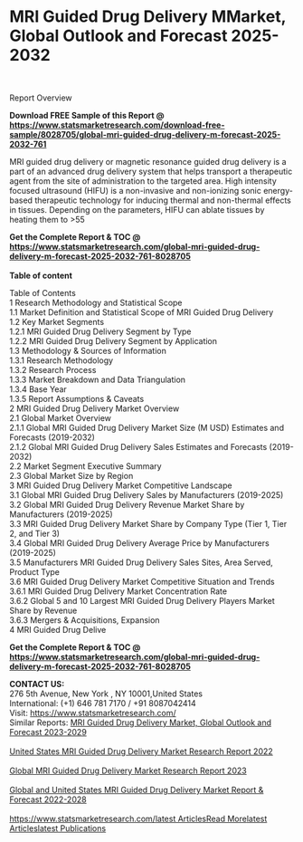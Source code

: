 <h1>MRI Guided Drug Delivery MMarket, Global Outlook and Forecast 2025-2032</h1><br/><p>Report Overview</p><p><strong>Download FREE Sample of this Report @ <a href="https://www.statsmarketresearch.com/download-free-sample/8028705/global-mri-guided-drug-delivery-m-forecast-2025-2032-761">https://www.statsmarketresearch.com/download-free-sample/8028705/global-mri-guided-drug-delivery-m-forecast-2025-2032-761</a></strong></p><p>MRI guided drug delivery or magnetic resonance guided drug delivery is a part of an advanced drug delivery system that helps transport a therapeutic agent from the site of administration to the targeted area. High intensity focused ultrasound (HIFU) is a non-invasive and non-ionizing sonic energy-based therapeutic technology for inducing thermal and non-thermal effects in tissues. Depending on the parameters, HIFU can ablate tissues by heating them to >55</p><div><b>Get the Complete Report & TOC @ <a href="https://www.statsmarketresearch.com/global-mri-guided-drug-delivery-m-forecast-2025-2032-761-8028705">https://www.statsmarketresearch.com/global-mri-guided-drug-delivery-m-forecast-2025-2032-761-8028705</a></b></div><br><b>Table of content</b><p>Table of Contents<br />1 Research Methodology and Statistical Scope<br />1.1 Market Definition and Statistical Scope of MRI Guided Drug Delivery<br />1.2 Key Market Segments<br />1.2.1 MRI Guided Drug Delivery Segment by Type<br />1.2.2 MRI Guided Drug Delivery Segment by Application<br />1.3 Methodology & Sources of Information<br />1.3.1 Research Methodology<br />1.3.2 Research Process<br />1.3.3 Market Breakdown and Data Triangulation<br />1.3.4 Base Year<br />1.3.5 Report Assumptions & Caveats<br />2 MRI Guided Drug Delivery Market Overview<br />2.1 Global Market Overview<br />2.1.1 Global MRI Guided Drug Delivery Market Size (M USD) Estimates and Forecasts (2019-2032)<br />2.1.2 Global MRI Guided Drug Delivery Sales Estimates and Forecasts (2019-2032)<br />2.2 Market Segment Executive Summary<br />2.3 Global Market Size by Region<br />3 MRI Guided Drug Delivery Market Competitive Landscape<br />3.1 Global MRI Guided Drug Delivery Sales by Manufacturers (2019-2025)<br />3.2 Global MRI Guided Drug Delivery Revenue Market Share by Manufacturers (2019-2025)<br />3.3 MRI Guided Drug Delivery Market Share by Company Type (Tier 1, Tier 2, and Tier 3)<br />3.4 Global MRI Guided Drug Delivery Average Price by Manufacturers (2019-2025)<br />3.5 Manufacturers MRI Guided Drug Delivery Sales Sites, Area Served, Product Type<br />3.6 MRI Guided Drug Delivery Market Competitive Situation and Trends<br />3.6.1 MRI Guided Drug Delivery Market Concentration Rate<br />3.6.2 Global 5 and 10 Largest MRI Guided Drug Delivery Players Market Share by Revenue<br />3.6.3 Mergers & Acquisitions, Expansion<br />4 MRI Guided Drug Delive<br><div><b>Get the Complete Report & TOC @ <a href="https://www.statsmarketresearch.com/global-mri-guided-drug-delivery-m-forecast-2025-2032-761-8028705">https://www.statsmarketresearch.com/global-mri-guided-drug-delivery-m-forecast-2025-2032-761-8028705</a></b></div></p> <b>CONTACT US:</b><br>276 5th Avenue, New York , NY 10001,United States<br>International: (+1) 646 781 7170 / +91 8087042414<br>Visit: <a href="https://www.statsmarketresearch.com/">https://www.statsmarketresearch.com/</a><br>Similar Reports: <a href="https://www.statsmarketresearch.com/global-mri-guided-drug-delivery-m-forecast-2025-2032-761-8028705">MRI Guided Drug Delivery Market, Global Outlook and Forecast 2023-2029</a><br/><br/><a href="https://www.statsmarketresearch.com/global-mri-guided-drug-delivery-m-forecast-2025-2032-761-8028705">United States MRI Guided Drug Delivery Market Research Report 2022</a><br/><br/><a href="https://www.statsmarketresearch.com/global-mri-guided-drug-delivery-m-forecast-2025-2032-761-8028705">Global MRI Guided Drug Delivery Market Research Report 2023</a><br/><br/><a href="https://www.statsmarketresearch.com/global-mri-guided-drug-delivery-m-forecast-2025-2032-761-8028705">Global and United States MRI Guided Drug Delivery Market Report & Forecast 2022-2028</a><br/><br/><a href="https://gyeongbokgung.com">https://www.statsmarketresearch.com/</a><a href="https://hallyeomaritime.com">latest Articles</a><a href="https://jingwansa.com">Read More</a><a href=https://nguoiviet.jp/">latest Articles</a><a href="https://www.intelmarketresearch.com/">latest Publications</a>